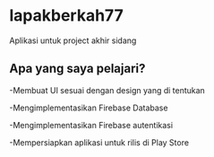 # lapakberkah77

Aplikasi untuk project akhir sidang

## Apa yang saya pelajari?

-Membuat UI sesuai dengan design yang di tentukan

-Mengimplementasikan Firebase Database

-Mengimplementasikan Firebase autentikasi

-Mempersiapkan aplikasi untuk rilis di Play Store
